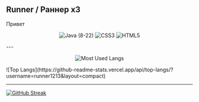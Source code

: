 ## Runner / Раннер x3
<p>Привет</p>
<p align="center" >
<img alt="Java (8-22)", src="https://img.shields.io/badge/Java-white?style=for-the-badge&logo=openjdk&logoColor=white&logoSize=64&label=%20&labelColor=ff9100&color=242323"> 
<img alt="CSS3", src="https://img.shields.io/badge/CSS3-white?style=for-the-badge&logo=css3&logoColor=white&logoSize=64&label=%20&labelColor=%230f66d1&color=242323"> 
<img alt="HTML5", src="https://img.shields.io/badge/HTML5-white?style=for-the-badge&logo=html5&logoColor=white&logoSize=64&label=%20&labelColor=%23ff6224&color=242323">
</p>
---
<p align="center" >
 <img alt="Most Used Langs", src="[https://github-readme-stats.vercel.app/api/top-langs/?username=runner1213&theme=dark&border_radius=6&include_all_commits=true&count_private=true&layout=compact](https://github-readme-stats.vercel.app/api/top-langs/?username=runner1213&theme=dark&locale=en&size_weight=0.8&count_weight=1.0)">
</p>
![Top Langs](https://github-readme-stats.vercel.app/api/top-langs/?username=runner1213&layout=compact)

---
[![GitHub Streak](https://github-readme-streak-stats.herokuapp.com?user=runner1213&theme=dark&locale=en&date_format=j%20M%5B%20Y%5D)](https://git.io/streak-stats)

